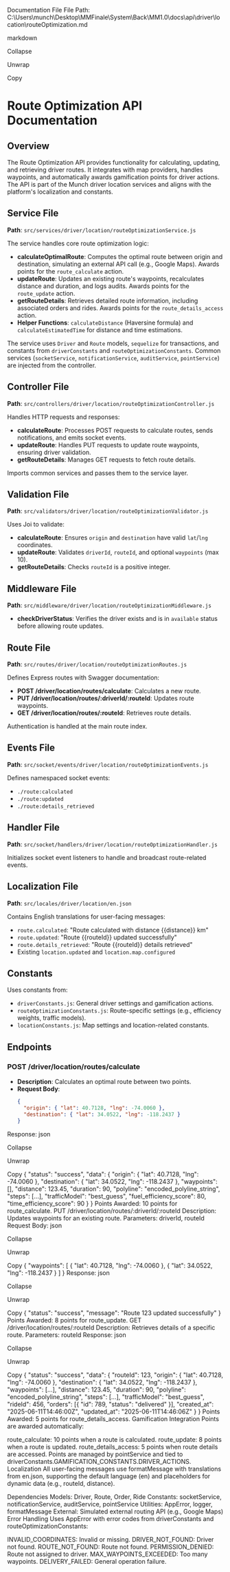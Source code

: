 Documentation File
File Path: C:\Users\munch\Desktop\MMFinale\System\Back\MM1.0\docs\api\driver\location\routeOptimization.md

markdown

Collapse

Unwrap

Copy
# Route Optimization API Documentation

## Overview
The Route Optimization API provides functionality for calculating, updating, and retrieving driver routes. It integrates with map providers, handles waypoints, and automatically awards gamification points for driver actions. The API is part of the Munch driver location services and aligns with the platform's localization and constants.

## Service File
**Path**: `src/services/driver/location/routeOptimizationService.js`

The service handles core route optimization logic:
- **calculateOptimalRoute**: Computes the optimal route between origin and destination, simulating an external API call (e.g., Google Maps). Awards points for the `route_calculate` action.
- **updateRoute**: Updates an existing route's waypoints, recalculates distance and duration, and logs audits. Awards points for the `route_update` action.
- **getRouteDetails**: Retrieves detailed route information, including associated orders and rides. Awards points for the `route_details_access` action.
- **Helper Functions**: `calculateDistance` (Haversine formula) and `calculateEstimatedTime` for distance and time estimations.

The service uses `Driver` and `Route` models, `sequelize` for transactions, and constants from `driverConstants` and `routeOptimizationConstants`. Common services (`socketService`, `notificationService`, `auditService`, `pointService`) are injected from the controller.

## Controller File
**Path**: `src/controllers/driver/location/routeOptimizationController.js`

Handles HTTP requests and responses:
- **calculateRoute**: Processes POST requests to calculate routes, sends notifications, and emits socket events.
- **updateRoute**: Handles PUT requests to update route waypoints, ensuring driver validation.
- **getRouteDetails**: Manages GET requests to fetch route details.

Imports common services and passes them to the service layer.

## Validation File
**Path**: `src/validators/driver/location/routeOptimizationValidator.js`

Uses Joi to validate:
- **calculateRoute**: Ensures `origin` and `destination` have valid `lat`/`lng` coordinates.
- **updateRoute**: Validates `driverId`, `routeId`, and optional `waypoints` (max 10).
- **getRouteDetails**: Checks `routeId` is a positive integer.

## Middleware File
**Path**: `src/middleware/driver/location/routeOptimizationMiddleware.js`

- **checkDriverStatus**: Verifies the driver exists and is in `available` status before allowing route updates.

## Route File
**Path**: `src/routes/driver/location/routeOptimizationRoutes.js`

Defines Express routes with Swagger documentation:
- **POST /driver/location/routes/calculate**: Calculates a new route.
- **PUT /driver/location/routes/:driverId/:routeId**: Updates route waypoints.
- **GET /driver/location/routes/:routeId**: Retrieves route details.

Authentication is handled at the main route index.

## Events File
**Path**: `src/socket/events/driver/location/routeOptimizationEvents.js`

Defines namespaced socket events:
- `./route:calculated`
- `./route:updated`
- `./route:details_retrieved`

## Handler File
**Path**: `src/socket/handlers/driver/location/routeOptimizationHandler.js`

Initializes socket event listeners to handle and broadcast route-related events.

## Localization File
**Path**: `src/locales/driver/location/en.json`

Contains English translations for user-facing messages:
- `route.calculated`: "Route calculated with distance {{distance}} km"
- `route.updated`: "Route {{routeId}} updated successfully"
- `route.details_retrieved`: "Route {{routeId}} details retrieved"
- Existing `location.updated` and `location.map.configured`

## Constants
Uses constants from:
- `driverConstants.js`: General driver settings and gamification actions.
- `routeOptimizationConstants.js`: Route-specific settings (e.g., efficiency weights, traffic models).
- `locationConstants.js`: Map settings and location-related constants.

## Endpoints

### POST /driver/location/routes/calculate
- **Description**: Calculates an optimal route between two points.
- **Request Body**:
  ```json
  {
    "origin": { "lat": 40.7128, "lng": -74.0060 },
    "destination": { "lat": 34.0522, "lng": -118.2437 }
  }
Response:
json

Collapse

Unwrap

Copy
{
  "status": "success",
  "data": {
    "origin": { "lat": 40.7128, "lng": -74.0060 },
    "destination": { "lat": 34.0522, "lng": -118.2437 },
    "waypoints": [],
    "distance": 123.45,
    "duration": 90,
    "polyline": "encoded_polyline_string",
    "steps": [...],
    "trafficModel": "best_guess",
    "fuel_efficiency_score": 80,
    "time_efficiency_score": 90
  }
}
Points Awarded: 10 points for route_calculate.
PUT /driver/location/routes/:driverId/:routeId
Description: Updates waypoints for an existing route.
Parameters: driverId, routeId
Request Body:
json

Collapse

Unwrap

Copy
{
  "waypoints": [
    { "lat": 40.7128, "lng": -74.0060 },
    { "lat": 34.0522, "lng": -118.2437 }
  ]
}
Response:
json

Collapse

Unwrap

Copy
{
  "status": "success",
  "message": "Route 123 updated successfully"
}
Points Awarded: 8 points for route_update.
GET /driver/location/routes/:routeId
Description: Retrieves details of a specific route.
Parameters: routeId
Response:
json

Collapse

Unwrap

Copy
{
  "status": "success",
  "data": {
    "routeId": 123,
    "origin": { "lat": 40.7128, "lng": -74.0060 },
    "destination": { "lat": 34.0522, "lng": -118.2437 },
    "waypoints": [...],
    "distance": 123.45,
    "duration": 90,
    "polyline": "encoded_polyline_string",
    "steps": [...],
    "trafficModel": "best_guess",
    "rideId": 456,
    "orders": [{ "id": 789, "status": "delivered" }],
    "created_at": "2025-06-11T14:46:00Z",
    "updated_at": "2025-06-11T14:46:06Z"
  }
}
Points Awarded: 5 points for route_details_access.
Gamification Integration
Points are awarded automatically:

route_calculate: 10 points when a route is calculated.
route_update: 8 points when a route is updated.
route_details_access: 5 points when route details are accessed. Points are managed by pointService and tied to driverConstants.GAMIFICATION_CONSTANTS.DRIVER_ACTIONS.
Localization
All user-facing messages use formatMessage with translations from en.json, supporting the default language (en) and placeholders for dynamic data (e.g., routeId, distance).

Dependencies
Models: Driver, Route, Order, Ride
Constants: socketService, notificationService, auditService, pointService
Utilities: AppError, logger, formatMessage
External: Simulated external routing API (e.g., Google Maps)
Error Handling
Uses AppError with error codes from driverConstants and routeOptimizationConstants:

INVALID_COORDINATES: Invalid or missing.
DRIVER_NOT_FOUND: Driver not found.
ROUTE_NOT_FOUND: Route not found.
PERMISSION_DENIED: Route not assigned to driver.
MAX_WAYPOINTS_EXCEEDED: Too many waypoints.
DELIVERY_FAILED: General operation failure.